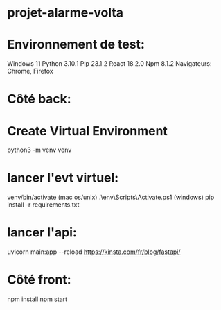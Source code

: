 # projet-alarme-volta


# Environnement de test:
 Windows 11
 Python 3.10.1
 Pip 23.1.2
 React 18.2.0
 Npm 8.1.2
 Navigateurs: Chrome, Firefox



# Côté back:

# Create Virtual Environment
python3 -m venv venv

# lancer l'evt virtuel:

<!-- venv\Scripts\activate.bat -->
<!-- env\Scripts\activate (macos/unix) -->

venv/bin/activate (mac os/unix)
.\env\Scripts\Activate.ps1 (windows)
pip install -r requirements.txt

# lancer l'api:
 uvicorn main:app --reload
 https://kinsta.com/fr/blog/fastapi/


 <!-- pip install "fastapi[all]"
 pip instal uvicorn
 pip install sqlite3 -->

# Côté front:
npm install 
npm start
